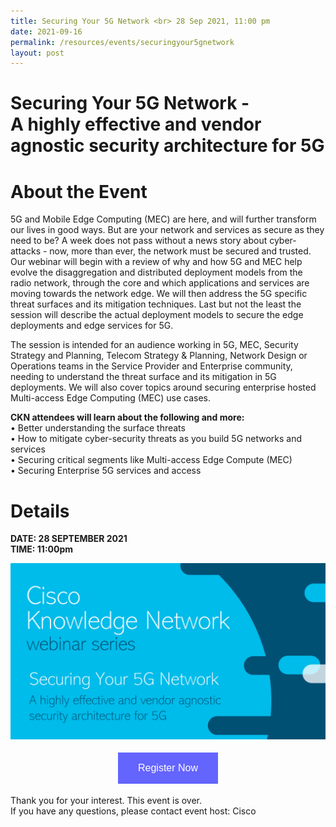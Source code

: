 ```yaml
---
title: Securing Your 5G Network <br> 28 Sep 2021, 11:00 pm
date: 2021-09-16
permalink: /resources/events/securingyour5gnetwork
layout: post
---
```



# **Securing Your 5G Network** - <br>A highly effective and vendor agnostic security architecture for 5G
# About the Event

5G and Mobile Edge Computing (MEC) are here, and will further transform our lives in good ways. But are your network and services as secure as they need to be? A week does not pass without a news story about cyber-attacks - now, more than ever, the network must be secured and trusted. Our webinar will begin with a review of why and how 5G and MEC help evolve the disaggregation and distributed deployment models from the radio network, through the core and which applications and services are moving towards the network edge. We will then address the 5G specific threat surfaces and its mitigation techniques. Last but not the least the session will describe the actual deployment models to secure the edge deployments and edge services for 5G.

The session is intended for an audience working in 5G, MEC, Security Strategy and Planning, Telecom Strategy & Planning, Network Design or Operations teams in the Service Provider and Enterprise community, needing to understand the threat surface and its mitigation in 5G deployments. We will also cover topics around securing enterprise hosted Multi-access Edge Computing (MEC) use cases.

**CKN attendees will learn about the following and more:**<br>
•	Better understanding the surface threats<br>
•	How to mitigate cyber-security threats as you build 5G networks and services<br>
•	Securing critical segments like Multi-access Edge Compute (MEC)<br>
•	Securing Enterprise 5G services and access<br>


# Details
**DATE: 28 SEPTEMBER 2021**<br>
**TIME: 11:00pm**


![Securing Your 5G Network image](/images/events/events/Securing%20your%205G%20network.png)



<style>
#register {
  background-color: #0000ff;
  border: none;
  color: white;
  padding: 16px 32px;
  text-align: center;
  font-size: 16px;
  margin: 4px 2px;
  opacity: 0.6;
  transition: 0.3s;
  display: inline-block;
  text-decoration: none;
  cursor: pointer;
}
</style>

<center><a href="https://events-cisco.webex.com/mw3300/mywebex/default.do?nomenu=true&siteurl=events-cisco&service=6&rnd=0.5216605761130297&main_url=https%3A%2F%2Fevents-cisco.webex.com%2Fec3300%2Feventcenter%2Fevent%2FeventAction.do%3FtheAction%3Ddetail%26%26%26EMK%3D4832534b00000005b3a80493fde3ad64af91614c78f10baa54f368368da425e553cfc9214027766b%26siteurl%3Devents-cisco%26confViewID%3D202191934991676377%26encryptTicket%3DSDJTSwAAAAUZTGPSGRN-VOftScFJW6kDWcbyP8gG8x3ryDMm_LwvrQ2%26" target="_blank"><button class="btn" id="register">Register Now</button></a></center>

Thank you for your interest. This event is over. <br> If you have any questions, please contact event host: Cisco